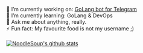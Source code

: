 <!--
**NoodleSoup/NoodleSoup** is a ✨ _special_ ✨ repository because its `README.md` (this file) appears on your GitHub profile.

Here are some ideas to get you started:

- 🔭 I’m currently working on ...
- 🌱 I’m currently learning ...
- 👯 I’m looking to collaborate on ...
- 🤔 I’m looking for help with ...
- 💬 Ask me about ...
- 📫 How to reach me: ...
- 😄 Pronouns: ...
- ⚡ Fun fact: ...
-->
🔭 I’m currently working on: [GoLang bot for Telegram](https://github.com/NoodleSoup/HarukaX)\
🌱 I’m currently learning: GoLang & DevOps\
💬 Ask me about anything, really.\
⚡ Fun fact: My favourite food is not my username ;)\
\
[![NoodleSoup's github stats](https://github-readme-stats.vercel.app/api?username=NoodleSoup&count_private=true&show_icons=true&theme=vue)](https://github.com/anuraghazra/github-readme-stats)
